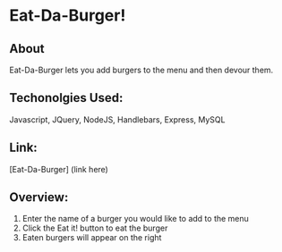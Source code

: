 # Eat-Da-Burger!

## About

Eat-Da-Burger lets you add burgers to the menu and then devour them.

## Techonolgies Used:

Javascript, JQuery, NodeJS, Handlebars, Express, MySQL

## Link:

[Eat-Da-Burger] (link here)

## Overview:

1. Enter the name of a burger you would like to add to the menu
2. Click the Eat it! button to eat the burger
3. Eaten burgers will appear on the right
